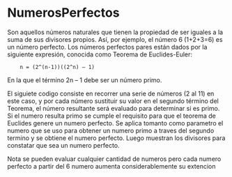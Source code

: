 # NumerosPerfectos

Son aquellos números naturales que tienen la propiedad de ser iguales a la suma de sus divisores propios.
Así, por ejemplo, el número 6 (1+2+3=6) es un número perfecto. Los números perfectos pares están dados 
por la siguiente expresión, conocida como Teorema de Euclides-Euler:

        n = (2^(n-1))((2^n) – 1)

En la que el término 2n – 1 debe ser un número primo.


El siguiete codigo consiste en recorrer una serie de números (2 al 11) en este caso, 
y por cada número sustituir su valor en el segundo término del Teorema, 
el número resultante será evaluado para determinar si es primo. Si el numero resulta
primo se cumple el requisito para que el teorema de Euclides genere un numero perfecto. 
Se aplica tomanto como parametro el numero que se uso para obtener un numero primo a traves
del segundo termino y se obtiene el numero perfecto.
Luego muestran los divisores para constatar que sea un numero perfecto. 

Nota se pueden evaluar cualquier cantidad de numeros pero cada numero perfecto
a partir del 6 numero aumenta considerablemente su extencion
